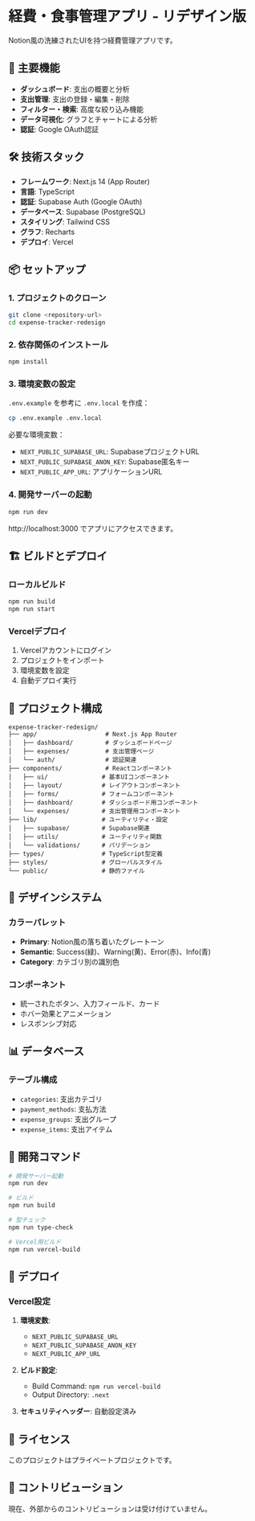 # 経費・食事管理アプリ - リデザイン版

Notion風の洗練されたUIを持つ経費管理アプリです。

## 🚀 主要機能

- **ダッシュボード**: 支出の概要と分析
- **支出管理**: 支出の登録・編集・削除
- **フィルター・検索**: 高度な絞り込み機能
- **データ可視化**: グラフとチャートによる分析
- **認証**: Google OAuth認証

## 🛠 技術スタック

- **フレームワーク**: Next.js 14 (App Router)
- **言語**: TypeScript
- **認証**: Supabase Auth (Google OAuth)
- **データベース**: Supabase (PostgreSQL)
- **スタイリング**: Tailwind CSS
- **グラフ**: Recharts
- **デプロイ**: Vercel

## 📦 セットアップ

### 1. プロジェクトのクローン

```bash
git clone <repository-url>
cd expense-tracker-redesign
```

### 2. 依存関係のインストール

```bash
npm install
```

### 3. 環境変数の設定

`.env.example` を参考に `.env.local` を作成：

```bash
cp .env.example .env.local
```

必要な環境変数：
- `NEXT_PUBLIC_SUPABASE_URL`: SupabaseプロジェクトURL
- `NEXT_PUBLIC_SUPABASE_ANON_KEY`: Supabase匿名キー
- `NEXT_PUBLIC_APP_URL`: アプリケーションURL

### 4. 開発サーバーの起動

```bash
npm run dev
```

http://localhost:3000 でアプリにアクセスできます。

## 🏗 ビルドとデプロイ

### ローカルビルド

```bash
npm run build
npm run start
```

### Vercelデプロイ

1. Vercelアカウントにログイン
2. プロジェクトをインポート
3. 環境変数を設定
4. 自動デプロイ実行

## 📁 プロジェクト構成

```
expense-tracker-redesign/
├── app/                   # Next.js App Router
│   ├── dashboard/         # ダッシュボードページ
│   ├── expenses/          # 支出管理ページ
│   └── auth/              # 認証関連
├── components/            # Reactコンポーネント
│   ├── ui/               # 基本UIコンポーネント
│   ├── layout/           # レイアウトコンポーネント
│   ├── forms/            # フォームコンポーネント
│   ├── dashboard/        # ダッシュボード用コンポーネント
│   └── expenses/         # 支出管理用コンポーネント
├── lib/                  # ユーティリティ・設定
│   ├── supabase/         # Supabase関連
│   ├── utils/            # ユーティリティ関数
│   └── validations/      # バリデーション
├── types/                # TypeScript型定義
├── styles/               # グローバルスタイル
└── public/               # 静的ファイル
```

## 🎨 デザインシステム

### カラーパレット

- **Primary**: Notion風の落ち着いたグレートーン
- **Semantic**: Success(緑)、Warning(黄)、Error(赤)、Info(青)
- **Category**: カテゴリ別の識別色

### コンポーネント

- 統一されたボタン、入力フィールド、カード
- ホバー効果とアニメーション
- レスポンシブ対応

## 📊 データベース

### テーブル構成

- `categories`: 支出カテゴリ
- `payment_methods`: 支払方法
- `expense_groups`: 支出グループ
- `expense_items`: 支出アイテム

## 🔧 開発コマンド

```bash
# 開発サーバー起動
npm run dev

# ビルド
npm run build

# 型チェック
npm run type-check

# Vercel用ビルド
npm run vercel-build
```

## 🚀 デプロイ

### Vercel設定

1. **環境変数**:
   - `NEXT_PUBLIC_SUPABASE_URL`
   - `NEXT_PUBLIC_SUPABASE_ANON_KEY`
   - `NEXT_PUBLIC_APP_URL`

2. **ビルド設定**:
   - Build Command: `npm run vercel-build`
   - Output Directory: `.next`

3. **セキュリティヘッダー**: 自動設定済み

## 📝 ライセンス

このプロジェクトはプライベートプロジェクトです。

## 🤝 コントリビューション

現在、外部からのコントリビューションは受け付けていません。
